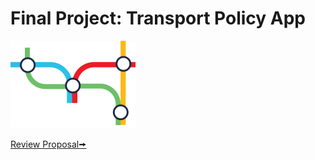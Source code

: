 # Final Project: Transport Policy App
<img src="https://github.com/MUSA-509/final-project-jingzong-ben/blob/master/Images/logo.png" style="width:200px;"/>

<a href="https://github.com/MUSA-509/final-project-jingzong-ben/blob/master/Proposal.md"> Review Proposal🠚   </a>